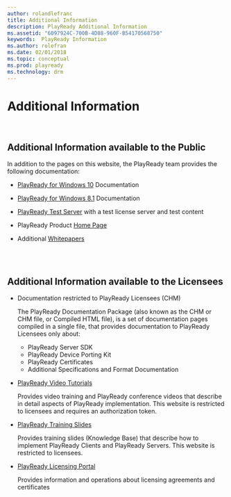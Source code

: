 ```yaml
---
author: rolandlefranc
title: Additional Information
description: PlayReady Additional Information
ms.assetid: "6097924C-700B-4D88-960F-B54170568750"
keywords:  PlayReady Information
ms.author: rolefran
ms.date: 02/01/2018
ms.topic: conceptual
ms.prod: playready
ms.technology: drm
---
```



# Additional Information

<br/>

## Additional Information available to the Public

In addition to the pages on this website, the PlayReady team provides the following documentation:

- [PlayReady for Windows 10](https://docs.microsoft.com/en-us/windows/uwp/audio-video-camera/playready-Client-sdk) Documentation

- [PlayReady for Windows 8.1](https://docs.microsoft.com/en-us/previous-versions/windows/apps/dn468834(v=ieb.10)) Documentation

- [PlayReady Test Server](http://test.playready.microsoft.com/) with a test license server and test content

- PlayReady Product [Home Page](https://www.microsoft.com/PlayReady/)

- Additional [Whitepapers](https://www.microsoft.com/playready/documents/)

<br/>
<br/>

## Additional Information available to the Licensees

- Documentation restricted to PlayReady Licensees (CHM)

  The PlayReady Documentation Package (also known as the CHM or CHM file, or Compiled HTML file), is a set of documentation pages compiled in a single file, that provides documentation to PlayReady Licensees only about:
  - PlayReady Server SDK
  - PlayReady Device Porting Kit
  - PlayReady Certificates
  - Additional Specifications and Format Documentation


- [PlayReady Video Tutorials](http://test.playready.microsoft.com/Doc/VideoTutorials)

  Provides video training and PlayReady conference videos that describe in detail aspects of PlayReady implementation. This website is restricted to licensees and requires an authorization token.


- [PlayReady Training Slides](http://wmlalicensing.com)

  Provides training slides (Knowledge Base) that describe how to implement PlayReady Clients and PlayReady Servers. This website is restricted to licensees.

- [PlayReady Licensing Portal](http://wmlalicensing.com)

  Provides information and operations about licensing agreements and certificates